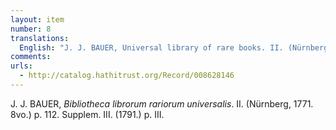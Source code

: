 ```yaml
---
layout: item
number: 8
translations:
  English: "J. J. BAUER, Universal library of rare books. II. (Nürnberg, 1771. 8vo.) p. 112. Supplement III. (1791.) p. III. [Trans. J. Bock]"
comments:
urls:
  - http://catalog.hathitrust.org/Record/008628146
---
```


J. J. BAUER, <em>Bibliotheca librorum rariorum universalis</em>. II. (Nürnberg, 1771. 8vo.) p. 112. Supplem. III. (1791.) p. III.
